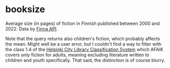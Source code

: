 # booksize

Average size (in pages) of fiction in Finnish published between 2000 and 2022. Data by [Finna API](https://www.kiwi.fi/pages/viewpage.action?pageId=53839221).

Note that the query returns also children's fiction, which probably affects the mean. Might well be a user error, but I couldn't find a way to filter with the class 1.4 of the [Helsinki City Library Classification System](https://finto.fi/hklj/en/page/f1.4) which AFAIK covers only fiction for adults, meaning excluding literature written to children and youth specifically. That said, the distinction is of course blurry.

